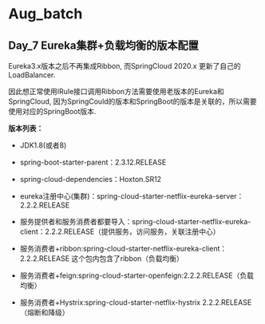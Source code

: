# Aug_batch
## Day_7 Eureka集群+负载均衡的版本配置
Eureka3.x版本之后不再集成Ribbon, 而SpringCloud 2020.x 更新了自己的LoadBalancer.

因此想正常使用IRule接口调用Ribbon方法需要使用老版本的Eureka和SpringCloud, 因为SpringCould的版本和SpringBoot的版本是关联的，所以需要使用对应的SpringBoot版本.

**版本列表：**

- JDK1.8(或者8)
- spring-boot-starter-parent：2.3.12.RELEASE
- spring-cloud-dependencies：Hoxton.SR12

- eureka注册中心(集群)：spring-cloud-starter-netflix-eureka-server：2.2.2.RELEASE

- 服务提供者和服务消费者都要导入：spring-cloud-starter-netflix-eureka-client：2.2.2.RELEASE（提供服务，访问服务，关联注册中心）

- 服务消费者+ribbon:spring-cloud-starter-netflix-eureka-client：2.2.2.RELEASE 这个包内包含了ribbon（负载均衡）

- 服务消费者+feign:spring-cloud-starter-openfeign:2.2.2.RELEASE（负载均衡）

- 服务消费者+Hystrix:spring-cloud-starter-netflix-hystrix 2.2.2.RELEASE（熔断和降级）
